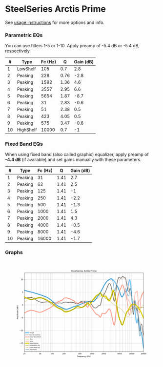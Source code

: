 # SteelSeries Arctis Prime
See [usage instructions](https://github.com/jaakkopasanen/AutoEq#usage) for more options and info.

### Parametric EQs
You can use filters 1-5 or 1-10. Apply preamp of -5.4 dB or -5.4 dB, respectively.

|   # | Type      |   Fc (Hz) |    Q |   Gain (dB) |
|-----|-----------|-----------|------|-------------|
|   1 | LowShelf  |       105 | 0.7  |         2.8 |
|   2 | Peaking   |       228 | 0.76 |        -2.8 |
|   3 | Peaking   |      1592 | 1.36 |         4.6 |
|   4 | Peaking   |      3557 | 2.95 |         6.6 |
|   5 | Peaking   |      5654 | 1.87 |        -8.7 |
|   6 | Peaking   |        31 | 2.83 |        -0.6 |
|   7 | Peaking   |        51 | 2.38 |         0.5 |
|   8 | Peaking   |       423 | 4.05 |         0.5 |
|   9 | Peaking   |       575 | 3.47 |        -0.6 |
|  10 | HighShelf |     10000 | 0.7  |        -1   |

### Fixed Band EQs
When using fixed band (also called graphic) equalizer, apply preamp of **-4.4 dB** (if available) and set gains manually with these parameters.

|   # | Type    |   Fc (Hz) |    Q |   Gain (dB) |
|-----|---------|-----------|------|-------------|
|   1 | Peaking |        31 | 1.41 |         2.7 |
|   2 | Peaking |        62 | 1.41 |         2.5 |
|   3 | Peaking |       125 | 1.41 |        -1   |
|   4 | Peaking |       250 | 1.41 |        -2.2 |
|   5 | Peaking |       500 | 1.41 |        -1.3 |
|   6 | Peaking |      1000 | 1.41 |         1.5 |
|   7 | Peaking |      2000 | 1.41 |         4.3 |
|   8 | Peaking |      4000 | 1.41 |        -0.5 |
|   9 | Peaking |      8000 | 1.41 |        -4.6 |
|  10 | Peaking |     16000 | 1.41 |        -1.7 |

### Graphs
![](./SteelSeries%20Arctis%20Prime.png)
